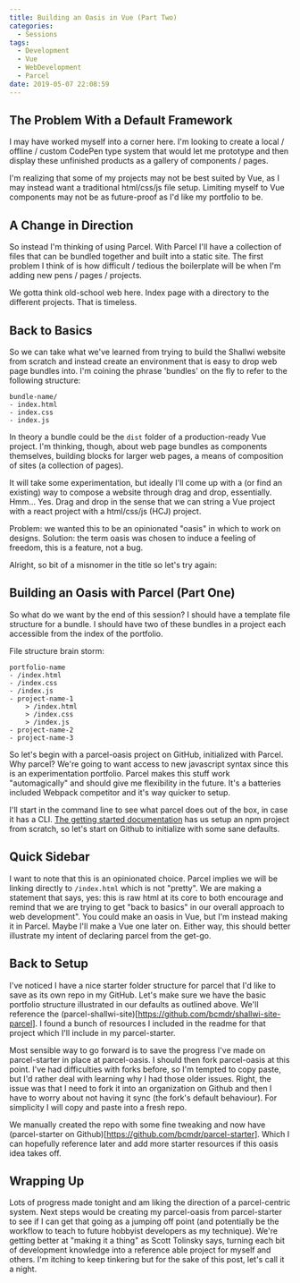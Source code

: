 ```yaml
---
title: Building an Oasis in Vue (Part Two)
categories:
  - Sessions
tags:
  - Development
  - Vue 
  - WebDevelopment
  - Parcel
date: 2019-05-07 22:08:59
---
```


## The Problem With a Default Framework

I may have worked myself into a corner here. I'm looking to create a local / offline / custom CodePen type system that would let me prototype and then display these unfinished products as a gallery of components / pages. 

I'm realizing that some of my projects may not be best suited by Vue, as I may instead want a traditional html/css/js file setup. Limiting myself to Vue components may not be as future-proof as I'd like my portfolio to be. 

## A Change in Direction

So instead I'm thinking of using Parcel. With Parcel I'll have a collection of files that can be bundled together and built into a static site. The first problem I think of is how difficult / tedious the boilerplate will be when I'm adding new pens / pages / projects. 

We gotta think old-school web here. Index page with a directory to the different projects. That is timeless.

## Back to Basics

So we can take what we've learned from trying to build the Shallwi website from scratch and instead create an environment that is easy to drop web page bundles into. I'm coining the phrase 'bundles' on the fly to refer to the following structure:

```
bundle-name/
- index.html
- index.css
- index.js
```

In theory a bundle could be the `dist` folder of a production-ready Vue project. I'm thinking, though, about web page bundles as components themselves, building blocks for larger web pages, a means of composition of sites (a collection of pages). 

It will take some experimentation, but ideally I'll come up with a (or find an existing) way to compose a website through drag and drop, essentially. Hmm... Yes. Drag and drop in the sense that we can string a Vue project with a react project with a html/css/js (HCJ) project. 

Problem: we wanted this to be an opinionated "oasis" in which to work on designs. Solution: the term oasis was chosen to induce a feeling of freedom, this is a feature, not a bug. 

Alright, so bit of a misnomer in the title so let's try again:

## Building an Oasis with Parcel (Part One)

So what do we want by the end of this session? I should have a template file structure for a bundle. I should have two of these bundles in a project each accessible from the index of the portfolio. 

File structure brain storm:

```
portfolio-name
- /index.html
- /index.css
- /index.js
- project-name-1
	> /index.html
	> /index.css
	> /index.js
- project-name-2
- project-name-3
```

So let's begin with a parcel-oasis project on GitHub, initialized with Parcel. Why parcel? We're going to want access to new javascript syntax since this is an experimentation portfolio. Parcel makes this stuff work "automagically" and should give me flexibility in the future. It's a batteries included Webpack competitor and it's way quicker to setup. 

I'll start in the command line to see what parcel does out of the box, in case it has a CLI. [The getting started documentation](https://parceljs.org/getting_started.html) has us setup an npm project from scratch, so let's start on Github to initialize with some sane defaults. 

## Quick Sidebar

I want to note that this is an opinionated choice. Parcel implies we will be linking directly to `/index.html` which is not "pretty". We are making a statement that says, yes: this is raw html at its core to both encourage and remind that we are trying to get "back to basics" in our overall approach to web development". You could make an oasis in Vue, but I'm instead making it in Parcel. Maybe I'll make a Vue one later on. Either way, this should better illustrate my intent of declaring parcel from the get-go. 

## Back to Setup

I've noticed I have a nice starter folder structure for parcel that I'd like to save as its own repo in my GitHub. Let's make sure we have the basic portfolio structure illustrated in our defaults as outlined above. We'll reference the (parcel-shallwi-site)[https://github.com/bcmdr/shallwi-site-parcel]. I found a bunch of resources I included in the readme for that project which I'll include in my parcel-starter.

Most sensible way to go forward is to save the progress I've made on parcel-starter in place at parcel-oasis. I should then fork parcel-oasis at this point. I've had difficulties with forks before, so I'm tempted to copy paste, but I'd rather deal with learning why I had those older issues. Right, the issue was that I need to fork it into an organization on Github and then I have to worry about not having it sync (the fork's default behaviour). For simplicity I will copy and paste into a fresh repo. 

We manually created the repo with some fine tweaking and now have (parcel-starter on Github)[https://github.com/bcmdr/parcel-starter]. Which I can hopefully reference later and add more starter resources if this oasis idea takes off.

## Wrapping Up

Lots of progress made tonight and am liking the direction of a parcel-centric system. Next steps would be creating my parcel-oasis from parcel-starter to see if I can get that going as a jumping off point (and potentially be the workflow to teach to future hobbyist developers as my technique). We're getting better at "making it a thing" as Scott Tolinsky says, turning each bit of development knowledge into a reference able project for myself and others. I'm itching to keep tinkering but for the sake of this post, let's call it a night. 